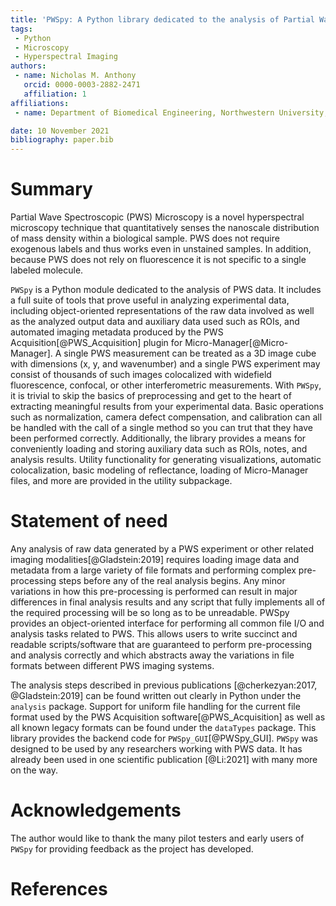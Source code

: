 ```yaml
---
title: 'PWSpy: A Python library dedicated to the analysis of Partial Wave Spectroscopic Microscopy data.'
tags:
 - Python
 - Microscopy
 - Hyperspectral Imaging
authors:
 - name: Nicholas M. Anthony
   orcid: 0000-0003-2882-2471
   affiliation: 1
affiliations:
 - name: Department of Biomedical Engineering, Northwestern University, Evanston, IL, USA.

date: 10 November 2021
bibliography: paper.bib
---
```


# Summary

Partial Wave Spectroscopic (PWS) Microscopy is a novel hyperspectral microscopy technique that quantitatively 
senses the nanoscale distribution of mass density within a biological sample. PWS does not require exogenous labels and 
thus works even in unstained samples. In addition, because PWS does not rely on fluorescence it is not specific to a 
single labeled molecule.

`PWSpy` is a Python module dedicated to the analysis of PWS data. It includes a full suite of tools that prove useful in 
analyzing experimental data, including object-oriented representations of the raw data involved as well as the analyzed output data and auxiliary data used such as ROIs, and automated imaging metadata produced by the PWS Acquisition[@PWS_Acquisition] plugin for Micro-Manager[@Micro-Manager]. A single PWS measurement can be treated as a 3D image cube with dimensions (x, y, and wavenumber) and a single PWS experiment may consist of thousands of such images colocalized with widefield fluorescence, confocal, or other interferometric measurements. With `PWSpy`, it is trivial to skip the basics of preprocessing and get to the heart of extracting meaningful results from your experimental data. Basic operations such as normalization, camera defect compensation, and calibration can all be handled with the call of a single method so you can trut that they have been performed correctly. Additionally, the library provides a means for conveniently loading and storing auxiliary data such as ROIs, notes, and analysis results. Utility functionality for generating visualizations, automatic colocalization, basic modeling of reflectance, loading of Micro-Manager files, and more are provided in the utility subpackage.


# Statement of need
Any analysis of raw data generated by a PWS experiment or other related imaging modalities[@Gladstein:2019] requires loading image data and metadata from a large variety of file formats and performing complex pre-processing steps before any of the real analysis begins. 
Any minor variations in how this pre-processing is performed can result in major differences in final analysis results and any script that fully implements all of the required processing will be so long as to be unreadable. PWSpy provides an object-oriented interface for performing all common file I/O and analysis tasks related to PWS. 
This allows users to write succinct and readable scripts/software that are guaranteed to perform pre-processing and analysis correctly and which abstracts away the variations in file formats between different PWS imaging systems. 

The analysis steps described in previous publications [@cherkezyan:2017, @Gladstein:2019]
can be found written out clearly in Python under the `analysis` package. Support for uniform file handling for 
the current file format used by the PWS Acquisition software[@PWS_Acquisition] as well as all known legacy formats can 
be found under the `dataTypes` package. This library provides the backend code for `PWSpy_GUI`[@PWSpy_GUI]. `PWSpy` was 
designed to be used by any researchers working with PWS data. It has already been
used in one scientific publication [@Li:2021] with many more on the way.

# Acknowledgements
The author would like to thank the many pilot testers and early users of `PWSpy` for providing feedback as the project has developed.

# References